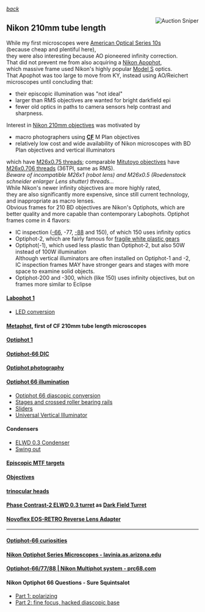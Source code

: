 *[back](../)*  

<a href="https://www.gixen.com/index.php" name="9e092736783d0da1dfd8413d57d10faf" target="_blank" >
<img align=right src="https://www.gixen.com/images/gixenlink.gif" border="0" alt="Auction Sniper" title="Auction Sniper">
</a>  

## Nikon 210mm tube length
While my first microscopes were [American Optical Series 10s](https://user.xmission.com/~psneeley/Personal/Microscope.htm)  
(because cheap and plentiful here),  
they were also interesting because AO pioneered infinity correction.  
That did not prevent me from also acquiring a [Nikon Apophot](https://www.microscopyu.com/museum/nikon-apophot-table-microscope),  
which massive frame used Nikon's highly popular [Model S](https://www.microscopyu.com/museum/model-s-microscope) optics.  
That Apophot was too large to move from KY,
instead using AO/Reichert microscopes until concluding that:  
* their episcopic illumination was "not ideal"  
* larger than RMS objectives are wanted for bright darkfield epi  
* fewer old optics in paths to camera sensors help contrast and sharpness.  

Interest in [Nikon 210mm objectives](https://krebsmicro.com/mplan.pdf) was motivated by  
- macro photographers using <a href="Metaphot/#CF"><b>CF</b></a> M Plan objectives
- relatively low cost and wide availability of Nikon microscopes with BD Plan objectives and vertical illuminators  

which have [M26x0.75 threads](https://www.coinimaging.com/nikon_bd5.html);
comparable [Mitutoyo objectives](https://www.closeuphotography.com/mitutoyo-10x-m-plan-apo) have [M26x0.706 threads](https://photomacrography.net/forum/viewtopic.php?f=25&t=12404) (36TPI, same as RMS).  
*Beware of incompatible M26x1 (robot lens) and M26x0.5 (Roedenstock schneider enlarger Lens shutter) threads...*   
While Nikon's newer infinity objectives are more highly rated,  
they are also significantly more expensive, since still current technology,  
and inappropriate as macro lenses.  
Obvious frames for 210 BD objectives are Nikon's Optiphots,
which are better quality and more capable than contemporary Labophots.
Optiphot frames come in 4 flavors:
* IC inspection ([-66](https://lavinia.as.arizona.edu/~mtuell/pdf/Nikon-Optiphot-66-Manual.pdf), -77, [-88](https://www.microscopyu.com/museum/optiphot-88-ic-inspection-microscope) and 150), of which 150 uses infinity optics  
* Optiphot-2, which are fairly famous for [fragile white plastic gears](https://www.microscopesolutions.com/product-page/nikon-labophot-2-optiphot-2-te200-300-fine-focus)  
* Optiphot(-1), which used less plastic than Optiphot-2, but also 50W instead of 100W illumination   
  Although vertical illuminators are often installed on Optiphot-1 and -2,  
  IC inspection frames MAY have stronger gears and stages with more space to examine solid objects.  
* Optiphot-200 and -300, which (like 150) uses infinity objectives, but on frames more similar to Eclipse  

#### [Labophot 1](Labophot/)  
-  [LED conversion](Labophot/#LED)  

#### [Metaphot](Metaphot/), first of CF 210mm tube length microscopes  
#### [Optiphot 1](Optiphot/)  
#### [Optiphot-66 DIC](Optiphot66_DIC/)  
#### [Optiphot photography](photo)  
#### [Optiphot 66 illumination](BaseIllum/)
* [Optiphot 66 diascopic conversion](diascopic)   
* [Stages and crossed roller bearing rails](stage/)  
* [Sliders](Sliders)  
* [Universal Vertical Illuminator](VertIllum/)  

#### Condensers  
- [ELWD 0.3 Condenser](ELWDcondenser/)  
- [Swing out](SwingOut/)  

#### [Episcopic MTF targets](https://www.photomacrography.net/forum/viewtopic.php?f=8&t=44878)  
#### [Objectives](../objectives/)  
#### [trinocular heads](Trinoc/)  

#### [Phase Contrast-2 ELWD 0.3 turret](PhaseContrast/) as [Dark Field Turret](CondenserTurret)  
#### [Novoflex EOS-RETRO Reverse Lens Adapter](../retro/)  

---

#### [Optiphot-66 curiosities](https://www.photomacrography.net/forum/viewtopic.php?f=25&t=43374)  
#### [Nikon Optiphot Series Microscopes - lavinia.as.arizona.edu](https://lavinia.as.arizona.edu/~mtuell/scopes/Optiphot.php)  
#### [Optiphot-66/77/88 | Nikon Multiphot system - prc68.com](https://www.prc68.com/I/Multiphot.html#Optiphot)  
#### Nikon Optiphot 66 Questions - Sure Squintsalot  
* [Part 1: polarizing](https://www.microbehunter.com/microscopy-forum/viewtopic.php?f=14&t=15495)  
* [Part 2: fine focus, hacked diascopic base](https://www.microbehunter.com/microscopy-forum/viewtopic.php?f=14&t=15566)  

